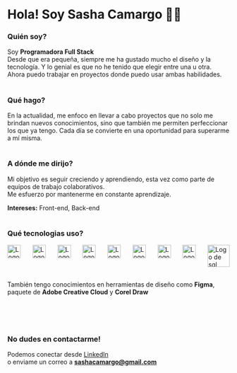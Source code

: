 # Hola! Soy Sasha Camargo 👩‍💻


### Quién soy?
Soy **Programadora Full Stack** </br>
Desde que era pequeña, siempre me ha gustado mucho el diseño y la tecnología. Y lo genial es que no he tenido que elegir entre una u otra. Ahora puedo trabajar en proyectos donde puedo usar ambas habilidades.

#
### Qué hago?
En la actualidad, me enfoco en llevar a cabo proyectos que no solo me brindan nuevos conocimientos, sino que también me permiten perfeccionar los que ya tengo. Cada día se convierte en una oportunidad para superarme a mí misma.

#
### A dónde me dirijo?
Mi objetivo es seguir creciendo y aprendiendo, esta vez como parte de equipos de trabajo colaborativos. </br>
Me esfuerzo por mantenerme en constante aprendizaje.

**Intereses:**
Front-end, Back-end

#
### Qué tecnologias uso?
<div style="display: flex; justify-content: space-between; align-content:center;">
<img src="https://cdnlogo.com/logos/h/84/html.svg" alt="Logo de html" width="30"/>
<img src="https://camo.githubusercontent.com/edc736634dd35b0f4008e2f7db456136b9fc0e1e7a4078bb72c7352b1bdf8a7e/68747470733a2f2f776f726c64766563746f726c6f676f2e636f6d2f6c6f676f732f6373732d332e737667" alt="Logo de css" width="30"/>
<img src="https://upload.wikimedia.org/wikipedia/commons/6/6a/JavaScript-logo.png" alt="Logo de js" width="30"/>
<img src="https://upload.wikimedia.org/wikipedia/commons/thumb/a/a7/React-icon.svg/2300px-React-icon.svg.png" alt="Logo de react" width="30"/>
<img src="https://cdn.icon-icons.com/icons2/2699/PNG/512/expressjs_logo_icon_169185.png" alt="Logo de express" width="30"/>
<img src="https://upload.wikimedia.org/wikipedia/commons/2/29/Postgresql_elephant.svg" alt="Logo de postgresql" width="30"/>
<img src="https://miro.medium.com/v2/0*rwd6KeolcXgz7zpx.png" alt="Logo de GitHub" width="30"/>
<img src="https://git-scm.com/images/logos/downloads/Git-Icon-1788C.png" alt="Logo de git" width="30"/>
<img src="https://www.stonebranch.com/integration-hub/media/3c/64/66/1636642258/Stonebranch_SQL_Vendor_Product_Logo.svg" alt="Logo de sql" width="50"/>
</div>
</br>

También tengo conocimientos en herramientas de diseño como **Figma**, paquete de **Adobe Creative Cloud** y **Corel Draw**


</br></br></br>
### No dudes en contactarme! 
Podemos conectar desde [LinkedIn](https://www.linkedin.com/in/sasha-camargo/)
</br>
o enviame un correo a **sashacamargo@gmail.com**
